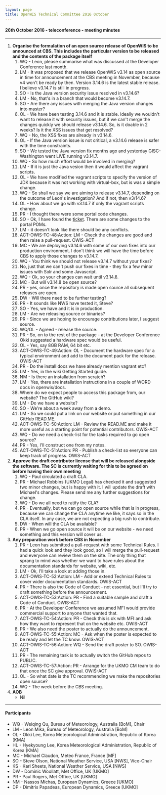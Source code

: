 ```yaml
---
layout: page
title: OpenWIS Technical Committee 2016 October
---
```


#### 26th October 2016 - teleconference - meeting minutes

---


1. **Organise the formulation of an open source release of OpenWIS to be announced at CBS.  This includes the particular version to be released and the contents of the package itself**
	1. WQ - Leon, please summarise what was discussed at the Developer Conference last month.
	2. LM - It was proposed that we release OpenWIS v3.14 as open source in time for announcement at the CBS meeting in November, because v4 won't be ready by then.  Version 3.14.6 is the latest stable release.  I believe v3.14.7 is still in progress.
	3. SO - Is the Java version security issue resolved in v3.14.6?
	4. LM - No, that's in a branch that would become v3.14.7.
	5. SO - Are there any issues with merging the Java version changes into master?
	6. OL - We have been testing 3.14.6 and it is stable. Ideally we wouldn't want to release it with security issues, but if we can't merge the changes quickly we should release v3.14.6. So, is it doable in 2 weeks?  Is it the XSS issues that get resolved?
	7. WQ - No, the XSS fixes are already in v3.14.6.
	8. OL - If the Java version issue is not critical, a v3.14.6 release is safer with the time constraints.
	9. SO - We tested the Java version fix months ago and yesterday GISC-Washington went LIVE running v3.14.7.
	10. WQ - So how much effort would be involved in merging?
	11. LM - If it is just the Java vesion then it would affect the vagrant scripts.
	12. OL - We have modified the vagrant scripts to specify the version of JDK because it was not working with virtual-box, but is was a simple change.
	13. WQ - So shall we say we are aiming to release v3.14.7, depending on the outcome of Leon's investigation?  And if not, then v3/14.6?
	14. OL - How about we go with v3.14.7 if only the vagrant scripts change.
	15. PR - I thought there were some portal code changes.
	16. SO - Ok, I have found the [ticket](https://github.com/OpenWIS/openwis/issues/173).  There are some changes to the portal POMs.
	17. LM - it doesn't look like there should be any conflicts.
	18. ACT-OWIS-TC-48:Action: LM - Check the changes are good and then raise a pull-request. OWIS-ACT
	19. MC - We are deploying v3.14.6 with some of our own fixes into our production environment.  I don't think we will have the time before CBS to apply those changes to v3.14.7.
	20. WQ - You think we should not release v3.14.7 without your fixes?
	21. No, just that we can't push our fixes in time - they fix a few minor issues with Solr and some Javascript.
	22. WQ - Ok, so your changes can wait until v3.14.8.
	23. MC - But will v3.14.8 be open source?
	24. PR - yes, once the repository is made open source all subsequent releases are open.
	25. DW - Will there need to be further testing?
	26. PR - It sounds like NWS have tested it, Steve?
	27. SO - Yes, we have and it is in production.
	28. LM - Are we releasing source or binaries?
	29. PR - Since we are hoping to encourage contributions later, I suggest source.
	30. WQ/OL - Agreed - release the source.
	31. PR - So, on to the rest of the package - at the Developer Conference Okki suggested a hardware spec would be useful.
	32. OL - Yes, say 8GB RAM, 64 bit etc.
	33. ACT-OWIS-TC-49:Action: OL - Document the hardware spec for a typical environment and add to the document pack for the release. OWIS-ACT
	34. PR - Do the install docs we have already mention vagrant etc?
	35. LM - Yes, in the wiki Getting Started guide.
	36. NM - Is there an installation from scratch?
	37. LM - Yes, there are installation instructions in a couple of WORD docs in openwis/docs.
	38. Where do we expect people to access this package from, our website? The GitHub wiki?
	39. LM - Do we have a website?
	40. SO - We're about a week away from a demo.
	41. LM - So we could put a link on our website or put something in our GitHub READ.ME.
	42. ACT-OWIS-TC-50:Action: LM - Review the READ.ME and make it more useful as a starting point for potential contributors. OWIS-ACT
	43. WQ - Do we need a check-list for the tasks required to go open source?
	44. PR - Yes, I'll construct one from my notes.
	45. ACT-OWIS-TC-51:Action: PR - Publish a check-list so everyone can keep track of progress. OWIS-ACT
2. **Approve the draft contributor license that will be released alongside the software.  The SC is currently waiting for this to be agreed on before having their own meeting**
	1. WQ - Paul circulated a draft CLA.
	2. PR - Michael Robbins (UKMO Legal) has checked it and suggested two minor changes, but is happy with it.  I will update the draft with Michael's changes.  Please send me any further suggestions for change.
	3. WQ - Do we all need to ratify the CLA?
	4. PR - Eventually, but we can go open source while that is in progress, because we can change the CLA anytime we like, it says so in the CLA itself.  In any case, we are not expecting a big rush to contribute.
	5. DW - When will the CLA be available?
	6. PR - When we go open source it will be on our website - we need something and this version will cover us.
3. **Any preparation work before CBS in November**
	1. PR - Leon has submitted a pull-request with some Technical Rules.  I had a quick look and they look good, so I will merge the pull-request and everyone can review them on the site.  The only thing that sprang to mind was whether we want to have rules about the documentation standards for website, wiki, etc.
	2. LM - Ok, I'll take a look at adding those in.
	3. ACT-OWIS-TC-52:Action: LM - Add or extend Technical Rules to cover wider documentation standards. OWIS-ACT
	4. PR - There is also the Code of Conduct - not essential, but I'll try to draft something before the announcement.
	5. ACT-OWIS-TC-53:Action: PR - Find a suitable sample and draft a Code of Conduct. OWIS-ACT
	6. PR - At the Developer Conference we assumed MFI would provide commercial support to anyone that wanted that.
	7. ACT-OWIS-TC-54:Action: PR - Check this is ok with MFI and ask how they want to represent that on the website etc. OWIS-ACT
	8. PR - We also need the poster to actually do the announcement.
	9. ACT-OWIS-TC-55:Action: MC - Ask when the poster is expected to be ready and let the TC know. OWIS-ACT
	10. ACT-OWIS-TC-56:Action: WQ - Send the draft poster to SO. OWIS-ACT
	11. PR - The remaining task is to actually switch the GitHub repos to PUBLIC.
	12. ACT-OWIS-TC-57:Action: PR - Arrange for the UKMO CM team to do that once the SC give approval. OWIS-ACT
	13. OL - So what date is the TC recommending we make the repositories open source?
	14. WQ - The week before the CBS meeting.
4. **AOB**
	- Nil

---

#### Participants

- WQ - Weiqing Qu, Bureau of Meteorology, Australia [BoM], Chair
- LM - Leon Mika, Bureau of Meteorology, Australia [BoM]
- OL - Okki Lee, Korea Meteorological Administration, Republic of Korea [KMA]
- HL - Hyekyoung Lee, Korea Meteorological Administration, Republic of Korea [KMA]
- MC - Michael Claudon, Meteo France, France [MF]
- SO - Steve Olson, National Weather Service, USA [NWS], Vice-Chair
- KS - Kari Sheets, National Weather Service, USA [NWS]
- DW - Dominic Woollatt, Met Office, UK [UKMO]
- PR - Paul Rogers, Met Office, UK [UKMO]
- NM - Nassos Michas, European Dynamics, Greece [UKMO]
- DP - Dimitris Papadeas, European Dynamics, Greece [UKMO]
